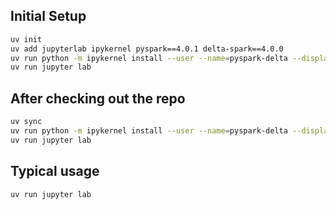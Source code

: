 ## Initial Setup

```bash
uv init
uv add jupyterlab ipykernel pyspark==4.0.1 delta-spark==4.0.0
uv run python -m ipykernel install --user --name=pyspark-delta --display-name "Python (pyspark-delta)"
uv run jupyter lab
```

## After checking out the repo

```bash
uv sync
uv run python -m ipykernel install --user --name=pyspark-delta --display-name "Python (pyspark-delta)"
uv run jupyter lab
```

## Typical usage

```bash
uv run jupyter lab
```
